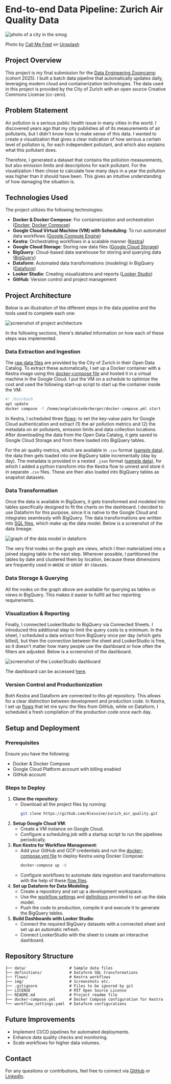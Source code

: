 # End-to-end Data Pipeline: Zurich Air Quality Data

![photo of a city in the smog](./img/smog.jpg)

Photo by [Call Me Fred](https://unsplash.com/de/@callmefred) on [Unsplash](https://unsplash.com/de/fotos/luftaufnahme-der-stadt-uDLtqbbVR4I)

## Project Overview

This project is my final submission for the [Data Engineering Zoomcamp](https://github.com/DataTalksClub/data-engineering-zoomcamp) (cohort 2025). I built a batch data pipeline that automatically updates daily, leveraging modern cloud and containerization technologies. The data used in this project is provided by the City of Zurich with an open source Creative Commons License (cc-zero).

## Problem Statement

Air pollution is a serious public health issue in many cities in the world. I discovered years ago that my city publishes all of its measurements of air pollutants, but I didn't know how to make sense of this data. I wanted to create a visualization that gives a clear indication of how serious a certain level of pollution is, for each independent pollutant, and which also explains what this pollutant does. 

Therefore, I generated a dataset that contains the pollution measurements, but also emission limits and descriptions for each pollutant. For the visualization I then chose to calculate how many days in a year the pollution was higher than it should have been. This gives an intuitive understanding of how damaging the situation is.

## Technologies Used

The project utilizes the following technologies:

- **Docker & Docker Compose**: For containerization and orchestration ([Docker](https://www.docker.com/), [Docker Compose](https://docs.docker.com/compose/))
- **Google Cloud Virtual Machine (VM) with Scheduling**: To run automated data workflows ([Google Compute Engine](https://cloud.google.com/compute))
- **Kestra**: Orchestrating workflows in a scalable manner ([Kestra](https://kestra.io/))
- **Google Cloud Storage**: Storing raw data files ([Google Cloud Storage](https://cloud.google.com/storage))
- **BigQuery**: Cloud-based data warehouse for storing and querying data ([BigQuery](https://cloud.google.com/bigquery))
- **Dataform**: Automated data transformations (modeling) in BigQuery ([Dataform](https://cloud.google.com/dataform))
- **Looker Studio**: Creating visualizations and reports ([Looker Studio](https://cloud.google.com/looker-studio))
- **GitHub**: Version control and project management

## Project Architecture

Below is an illustration of the different steps in the data pipeline and the tools used to complete each one:

![screenshot of project architecture](./img/architecture_screenshot.png)

In the following sections, there's detailed information on how each of these steps was implemented.

### Data Extraction and Ingestion

The [raw data files](https://data.stadt-zuerich.ch/dataset/ugz_luftschadstoffmessung_tageswerte) are provided by the City of Zurich in their Open Data Catalog. To extract these automatically, I set up a Docker container with a Kestra image using this [docker-compose file](./docker-compose.yml) and hosted it in a virtual machine in the Google Cloud. I put the VM on a schedule to optimize the cost and used the following start-up script to start up the container inside the VM:

```bash
#! /bin/bash
apt update
docker compose -f /home/angelakniederberger/docker-compose.yml start
```

In Kestra, I scheduled three [flows](./img/flows/prod): to set the key-value pairs for Google Cloud authentication and extract (1) the air pollution metrics and (2) the metadata on air pollutants, emission limits and data collection locations. After downloading the data from the Open Data Catalog, it gets saved to Google Cloud Storage and from there loaded into BigQuery tables. 

For the air quality metrics, which are available in `.csv` format ([sample data](./data/ugz_ogd_air_d1_2025.csv)), the data then gets loaded into one BigQuery table incrementally (day by day). The metadata is provided in a nested `.json` format ([sample data](./data/uzg_ogd_metadaten.json)), for which I added a python transform into the Kestra flow to unnest and store it in separate `.csv` files. These are then also loaded into BigQuery tables as snapshot datasets.

### Data Transformation

Once the data is available in BigQuery, it gets transformed and modeled into tables specifically designed to fit the charts on the dashboard. I decided to use Dataform for this purpose, since it is native to the Google Cloud and integrates seamlessly with BigQuery. The data transformations are written into [SQL files](./definitions), which make up the data model. Below is a screenshot of the data lineage:

![graph of the data model in dataform](./img/dataform_screenshot.png)

The very first nodes on the graph are views, which I then materialized into a joined staging table in the next step. Wherever possible, I partitioned the tables by date and clustered them by location, because these dimensions are frequently used in `WHERE` or `GROUP BY` clauses.

### Data Storage & Querying

All the nodes on the graph above are available for querying as tables or views in BigQuery. This makes it easier to fulfill ad hoc reporting requirements.

### Visualization & Reporting

Finally, I connected LookerStudio to BigQuery via Connected Sheets. I introduced this additional step to limit the query costs to a minimum. In the sheet, I scheduled a data extract from BigQuery once per day (which gets billed), but then the connection between the sheet and LookerStudio is free, so it doesn't matter how many people use the dashboard or how often the filters are adjusted. Below is a screenshot of the dashboard.

![screenshot of the LookerStudio dashboard](./img/lookerstudio_screenshot.png)

The dashboard can be accessed [here](https://lookerstudio.google.com/reporting/f96397ee-34dc-4b35-a1e6-bcc93d6708ef).

### Version Control and Productionization

Both Kestra and Dataform are connected to this git repository. This allows for a clear distinction between development and production code. In Kestra, I set up [flows](./flows/system) that let me sync the files from GitHub, while on Dataform, I scheduled a fresh compilation of the production code once each day.

## Setup and Deployment

### Prerequisites

Ensure you have the following:

- Docker & Docker Compose
- Google Cloud Platform account with billing enabled
- GitHub account

### Steps to Deploy

1. **Clone the repository**:
   - Download all the project files by running:
      ```bash
      git clone https://github.com/Alessine/zurich_air_quality.git
      ```
3. **Setup Google Cloud VM**:
   - Create a VM instance on Google Cloud.
   - Configure a scheduling job with a startup script to run the pipelines periodically.
4. **Run Kestra for Workflow Management**:
   - Add your GitHub and GCP credentials and run the [docker-compose.yml file](./docker-compose.yml) to deploy Kestra using Docker Compose:
     ```bash
     docker-compose up -d
     ```
   - Configure workflows to automate data ingestion and transformations with the help of these [flow files](./flows/prod).
5. **Set up Dataform for Data Modeling**:
   - Create a repository and set up a development workspace.
   - Use the [workflow settings](./workflow_settings.yaml) and [definitions](./definitions) provided to set up the data model.
   - Push the code to production, compile it and execute it to generate the BigQuery tables.
6. **Build Dashboards with Looker Studio**:
   - Connect the required BigQuery datasets with a connected sheet and set up an automatic refresh.
   - Connect LookerStudio with the sheet to create an interactive dashboard.

## Repository Structure

```
├── data/                   # Sample data files  
├── definitions/            # Dataform SQL transformations       
├── flows/                  # Kestra workflows
├── img/                    # Screenshots etc.
├── .gitignore              # Files to be ignored by git
├── LICENSE                 # MIT Open Source License
├── README.md               # Project readme file
├── docker-compose.yml      # Docker Compose configuration for Kestra
└── workflow_settings.yaml  # Dataform configurations
```

## Future Improvements

- Implement CI/CD pipelines for automated deployments.
- Enhance data quality checks and monitoring.
- Scale workflows for higher data volumes.

## Contact

For any questions or contributions, feel free to connect via [GitHub](https://github.com/Alessine) or [LinkedIn](https://www.linkedin.com/in/angela-niederberger/).

